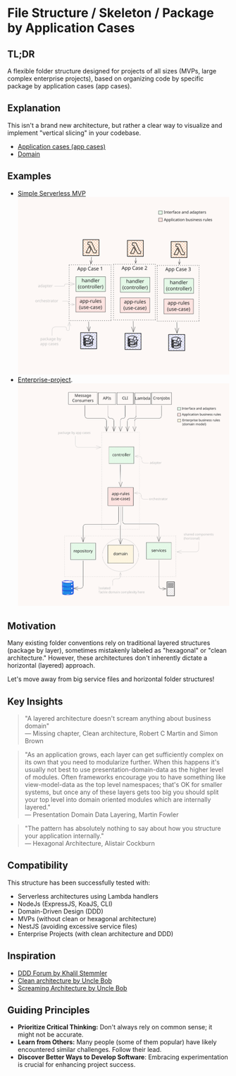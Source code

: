 # File Structure / Skeleton / Package by Application Cases 

## TL;DR
A flexible folder structure designed for projects of all sizes (MVPs, large complex enterprise projects), based on organizing code by specific package by application cases (app cases).

## Explanation
This isn't a brand new architecture, but rather a clear way to visualize and implement "vertical slicing" in your codebase.
- [Application cases (app cases)](./doc/application-cases/README.md)
- [Domain](./doc/domain/README.md)

## Examples
- [Simple Serverless MVP](./examples/simple-mvp-serverless)  
![Simple Serverless MVP](./examples/simple-mvp-serverless/doc/diagram-look4.svg)
- [Enterprise-project](./examples/enterprise-project). 
![Enterprise Architecture Diagram](./examples/enterprise-project/doc/diagram-look4.svg)

## Motivation
Many existing folder conventions rely on traditional layered structures (package by layer), sometimes mistakenly labeled as "hexagonal" or "clean architecture." However, these architectures don't inherently dictate a horizontal (layered) approach.

Let's move away from big service files and horizontal folder structures!

## Key Insights
> "A layered architecture doesn't scream anything about business domain"  
— Missing chapter, Clean architecture, Robert C Martin and Simon Brown  

> "As an application grows, each layer can get sufficiently complex on its own that you need to modularize further. When this happens it's usually not best to use presentation-domain-data as the higher level of modules. Often frameworks encourage you to have something like view-model-data as the top level namespaces; that's OK for smaller systems, but once any of these layers gets too big you should split your top level into domain oriented modules which are internally layered."  
— Presentation Domain Data Layering, Martin Fowler
 
> "The pattern has absolutely nothing to say about how you structure your application internally."  
— Hexagonal Architecture, Alistair Cockburn

## Compatibility
This structure has been successfully tested with:
- Serverless architectures using Lambda handlers
- NodeJs (ExpressJS, KoaJS, CLI)
- Domain-Driven Design (DDD)
- MVPs (without clean or hexagonal architecture)
- NestJS (avoiding excessive service files)
- Enterprise Projects (with clean architecture and DDD)

## Inspiration
- [DDD Forum by Khalil Stemmler](https://github.com/stemmlerjs/ddd-forum)
- [Clean architecture by Uncle Bob](https://web.archive.org/web/20140619161546/https://blog.cleancoder.com/uncle-bob/2012/08/13/the-clean-architecture.html)
- [Screaming Architecture by Uncle Bob](https://web.archive.org/web/20140702193834/http://blog.8thlight.com/uncle-bob/2011/09/30/Screaming-Architecture.html)

## Guiding Principles
- **Prioritize Critical Thinking:** Don't always rely on common sense; it might not be accurate.
- **Learn from Others:** Many people (some of them popular) have likely encountered similar challenges. Follow their lead.
- **Discover Better Ways to Develop Software**: Embracing experimentation is crucial for enhancing project success.
